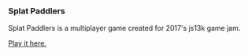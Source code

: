 ### Splat Paddlers

Splat Paddlers is a multiplayer game created for 2017's js13k game jam.

[Play it here.](https://zpchavez.github.io/splat-paddlers)

